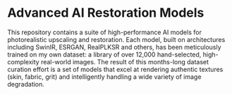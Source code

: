# Advanced AI Restoration Models
This repository contains a suite of high-performance AI models for photorealistic upscaling and restoration. Each model, built on architectures including SwinIR, ESRGAN, RealPLKSR and others, has been meticulously trained on my own dataset: a library of over 12,000 hand-selected, high-complexity real-world images. The result of this months-long dataset curation effort is a set of models that excel at rendering authentic textures (skin, fabric, grit) and intelligently handling a wide variety of image degradation.
